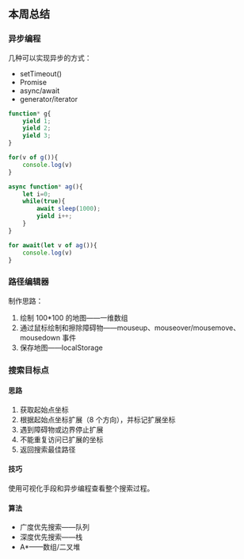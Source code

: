 ## 本周总结

### 异步编程

几种可以实现异步的方式：

+ setTimeout()
+ Promise
+ async/await
+ generator/iterator

```javascript
function* g{
    yield 1;
    yield 2;
    yield 3;
}

for(v of g()){
    console.log(v)
}

async function* ag(){
    let i=0;
    while(true){
        await sleep(1000);
        yield i++;
    }
}

for await(let v of ag()){
    console.log(v)
}
```

### 路径编辑器

制作思路：

1. 绘制 100*100 的地图——一维数组
2. 通过鼠标绘制和擦除障碍物——mouseup、mouseover/mousemove、mousedown 事件
3. 保存地图——localStorage

### 搜索目标点

#### 思路

1. 获取起始点坐标
2. 根据起始点坐标扩展（8 个方向），并标记扩展坐标
3. 遇到障碍物或边界停止扩展
4. 不能重复访问已扩展的坐标
5. 返回搜索最佳路径

#### 技巧

使用可视化手段和异步编程查看整个搜索过程。

#### 算法

+ 广度优先搜索——队列
+ 深度优先搜索——栈
+ A*——数组/二叉堆